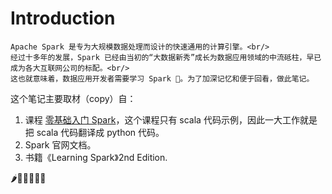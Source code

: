 # Introduction

```{note}
Apache Spark 是专为大规模数据处理而设计的快速通用的计算引擎。<br/>
经过十多年的发展，Spark 已经由当初的“大数据新秀”成长为数据应用领域的中流砥柱，早已成为各大互联网公司的标配。<br/>
这也就意味着，数据应用开发者需要学习 Spark 🤨。为了加深记忆和便于回看，做此笔记。
```

这个笔记主要取材（copy）自：
1. 课程 [零基础入门 Spark](https://time.geekbang.org/column/intro/100090001?tab=intro)，这个课程只有 scala 代码示例，因此一大工作就是把 scala 代码翻译成 python 代码。
2. Spark 官网文档。
3. 书籍《Learning Spark》2nd Edition.

🌶️🦁️💉💦🐮🍻
